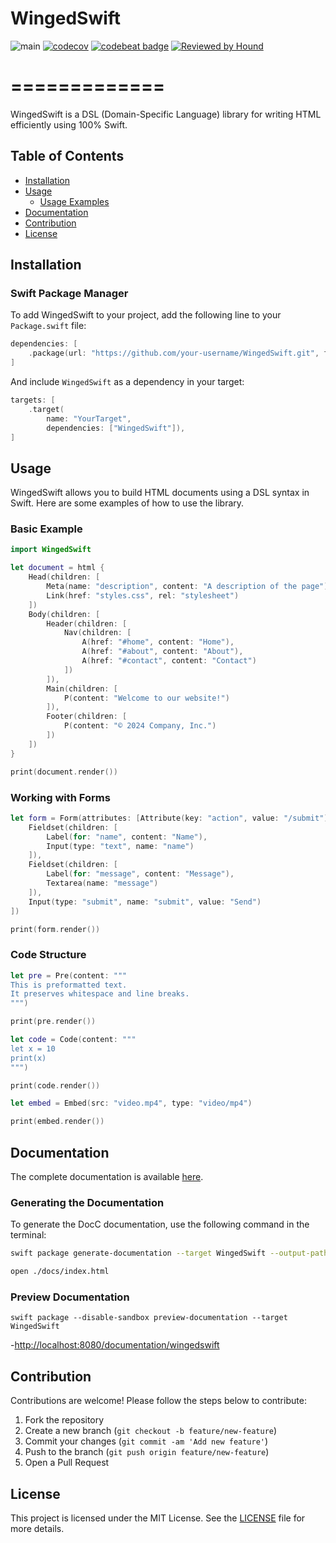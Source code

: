 # WingedSwift

![main](https://github.com/micheltlutz/Winged-Swift/actions/workflows/tests.yml/badge.svg?branch=main)
[![codecov](https://codecov.io/gh/micheltlutz/Winged-Swift/graph/badge.svg?token=3pxQp1KgnV)](https://codecov.io/gh/micheltlutz/Winged-Swift)
[![codebeat badge](https://codebeat.co/badges/b0a28fb9-ffba-4214-980f-a4333781f98f)](https://codebeat.co/projects/github-com-micheltlutz-winged-swift-main)
[![Reviewed by Hound](https://img.shields.io/badge/Reviewed_by-Hound-8E64B0.svg)](https://houndci.com)
# =============

WingedSwift is a DSL (Domain-Specific Language) library for writing HTML efficiently using 100% Swift.

## Table of Contents

- [Installation](#installation)
- [Usage](#usage)
  - [Usage Examples](#usage-examples)
- [Documentation](#documentation)
- [Contribution](#contribution)
- [License](#license)

## Installation

### Swift Package Manager

To add WingedSwift to your project, add the following line to your `Package.swift` file:

```swift
dependencies: [
    .package(url: "https://github.com/your-username/WingedSwift.git", from: "1.0.0")
]
```

And include `WingedSwift` as a dependency in your target:

```swift
targets: [
    .target(
        name: "YourTarget",
        dependencies: ["WingedSwift"]),
]
```

## Usage

WingedSwift allows you to build HTML documents using a DSL syntax in Swift. Here are some examples of how to use the library.

### Basic Example

```swift
import WingedSwift

let document = html {
    Head(children: [
        Meta(name: "description", content: "A description of the page"),
        Link(href: "styles.css", rel: "stylesheet")
    ])
    Body(children: [
        Header(children: [
            Nav(children: [
                A(href: "#home", content: "Home"),
                A(href: "#about", content: "About"),
                A(href: "#contact", content: "Contact")
            ])
        ]),
        Main(children: [
            P(content: "Welcome to our website!")
        ]),
        Footer(children: [
            P(content: "© 2024 Company, Inc.")
        ])
    ])
}

print(document.render())
```

### Working with Forms

```swift
let form = Form(attributes: [Attribute(key: "action", value: "/submit")], children: [
    Fieldset(children: [
        Label(for: "name", content: "Name"),
        Input(type: "text", name: "name")
    ]),
    Fieldset(children: [
        Label(for: "message", content: "Message"),
        Textarea(name: "message")
    ]),
    Input(type: "submit", name: "submit", value: "Send")
])

print(form.render())
```

### Code Structure

```swift
let pre = Pre(content: """
This is preformatted text.
It preserves whitespace and line breaks.
""")

print(pre.render())

let code = Code(content: """
let x = 10
print(x)
""")

print(code.render())

let embed = Embed(src: "video.mp4", type: "video/mp4")

print(embed.render())
```

## Documentation

The complete documentation is available [here](docs/index.html).

### Generating the Documentation

To generate the DocC documentation, use the following command in the terminal:

```bash
swift package generate-documentation --target WingedSwift --output-path ./docs
```

```bash
open ./docs/index.html
```

### Preview Documentation

```
swift package --disable-sandbox preview-documentation --target WingedSwift
```

-[http://localhost:8080/documentation/wingedswift](http://localhost:8080/documentation/wingedswift)


## Contribution

Contributions are welcome! Please follow the steps below to contribute:

1. Fork the repository
2. Create a new branch (`git checkout -b feature/new-feature`)
3. Commit your changes (`git commit -am 'Add new feature'`)
4. Push to the branch (`git push origin feature/new-feature`)
5. Open a Pull Request

## License

This project is licensed under the MIT License. See the [LICENSE](LICENSE) file for more details.